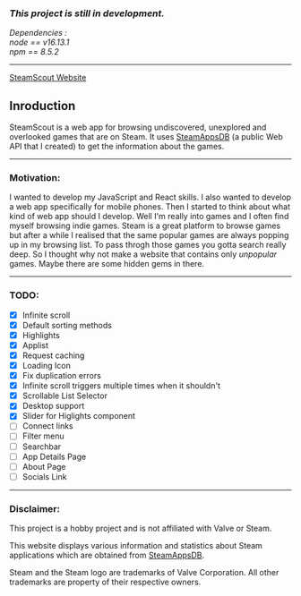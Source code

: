 ### *This project is still in development.*

*Dependencies :*<br>
*node == v16.13.1*<br>
*npm == 8.5.2*

***
[SteamScout Website](https://steam-scout.web.app/)

## Inroduction
SteamScout is a web app for browsing undiscovered, unexplored and overlooked games that are on Steam.
It uses [SteamAppsDB](https://github.com/AhmetKaanGuney/steam-apps-db) (a public Web API that I created) to get the information about the games.

***

### Motivation:
I wanted to develop my JavaScript and React skills.
I also wanted to develop a web app specifically for mobile phones.
Then I started to think about what kind of web app should I develop.
Well I'm really into games and I often find myself browsing indie games.
Steam is a great platform to browse games but after a while I realised that the same popular 
games are always popping up in my browsing list.
To pass throgh those games you gotta search really deep.
So I thought why not make a website that contains only *unpopular* games.
Maybe there are some hidden gems in there.

<hr>

### TODO:

- [x] Infinite scroll
- [x] Default sorting methods
- [x] Highlights
- [x] Applist
- [x] Request caching
- [x] Loading Icon
- [x] Fix duplication errors
- [x] Infinite scroll triggers multiple times when it shouldn't 
- [x] Scrollable List Selector
- [x] Desktop support
- [x] Slider for Higlights component
- [ ] Connect links
- [ ] Filter menu
- [ ] Searchbar
- [ ] App Details Page
- [ ] About Page
- [ ] Socials Link

<hr>

### Disclaimer:

This project is a hobby project and is not affiliated with Valve or Steam.

This website displays various information and statistics about Steam applications which are obtained from [SteamAppsDB](https://github.com/AhmetKaanGuney/steam-apps-db).

Steam and the Steam logo are trademarks of Valve Corporation. All other trademarks are property of their respective owners.

